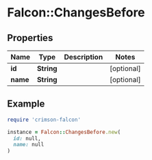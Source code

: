 # Falcon::ChangesBefore

## Properties

| Name | Type | Description | Notes |
| ---- | ---- | ----------- | ----- |
| **id** | **String** |  | [optional] |
| **name** | **String** |  | [optional] |

## Example

```ruby
require 'crimson-falcon'

instance = Falcon::ChangesBefore.new(
  id: null,
  name: null
)
```

